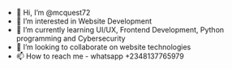 - 👋 Hi, I’m @mcquest72
- 👀 I’m interested in Website Development
- 🌱 I’m currently learning UI/UX, Frontend Development, Python programming and Cybersecurity
- 💞️ I’m looking to collaborate on website technologies
- 📫 How to reach me - whatsapp +2348137765979

<!---
mcquest72/mcquest72 is a ✨ special ✨ repository because its `README.md` (this file) appears on your GitHub profile.
You can click the Preview link to take a look at your changes.
--->
